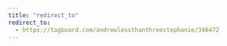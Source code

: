 ```yaml
---
title: "redirect_to"
redirect_to:
  - https://tagboard.com/andrewlessthanthreestephanie/346472
---
```

